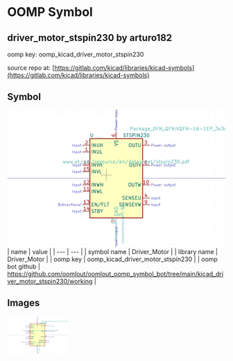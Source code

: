 # OOMP Symbol  
## driver_motor_stspin230  by arturo182  
  
oomp key: oomp_kicad_driver_motor_stspin230  
  
source repo at: [https://gitlab.com/kicad/libraries/kicad-symbols](https://gitlab.com/kicad/libraries/kicad-symbols)  
## Symbol  
  
[![working.png](working_600.png)](working.png)  
| name | value | 
| --- | --- | 
| symbol name | Driver_Motor | 
| library name | Driver_Motor | 
| oomp key | oomp_kicad_driver_motor_stspin230 | 
| oomp bot github | https://github.com/oomlout/oomlout_oomp_symbol_bot/tree/main/kicad_driver_motor_stspin230/working | 
## Images  
  
[![working.png](working_140.png)](working.png)  
